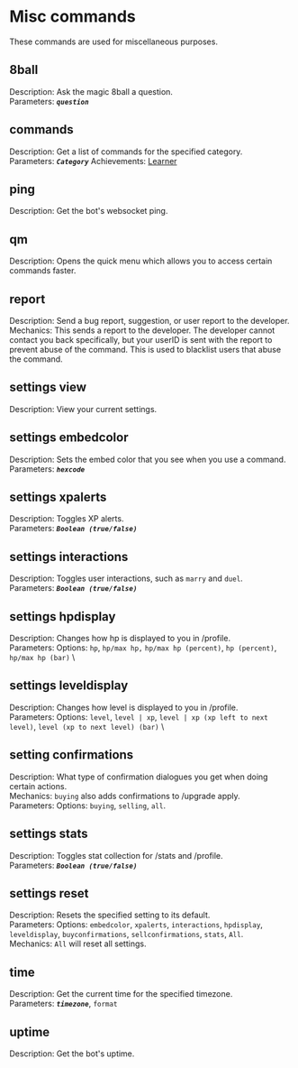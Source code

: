 # Misc commands
These commands are used for miscellaneous purposes.

## 8ball
Description: Ask the magic 8ball a question. \
Parameters: ***`question`***

## commands
Description: Get a list of commands for the specified category. \
Parameters: ***`Category`***
Achievements: [Learner](/achievements?id=learner)

## ping
Description: Get the bot's websocket ping.

## qm
Description: Opens the quick menu which allows you to access certain commands faster.

## report
Description: Send a bug report, suggestion, or user report to the developer. \
Mechanics: This sends a report to the developer. The developer cannot contact you back specifically, but your userID is sent with the report to prevent abuse of the command. This is used to blacklist users that abuse the command.

## settings view
Description: View your current settings.

## settings embedcolor
Description: Sets the embed color that you see when you use a command. \
Parameters: ***`hexcode`***

## settings xpalerts
Description: Toggles XP alerts. \
Parameters: ***`Boolean (true/false)`***

## settings interactions
Description: Toggles user interactions, such as `marry` and `duel`. \
Parameters: ***`Boolean (true/false)`***

## settings hpdisplay
Description: Changes how hp is displayed to you in /profile. \
Parameters: Options: `hp`, `hp/max hp,` `hp/max hp (percent)`, `hp (percent)`, `hp/max hp (bar)` \

## settings leveldisplay
Description: Changes how level is displayed to you in /profile. \
Parameters: Options: `level`, `level | xp`, `level | xp (xp left to next level)`, `level (xp to next level) (bar)` \

## setting confirmations
Description: What type of confirmation dialogues you get when doing certain actions. \
Mechanics: `buying` also adds confirmations to /upgrade apply. \
Parameters: Options: `buying`, `selling`, `all`.

## settings stats
Description: Toggles stat collection for /stats and /profile. \
Parameters: ***`Boolean (true/false)`***

## settings reset
Description: Resets the specified setting to its default. \
Parameters: Options: `embedcolor`, `xpalerts`, `interactions`, `hpdisplay`, `leveldisplay`, `buyconfirmations`, `sellconfirmations`, `stats`, `All`. \
Mechanics: `All` will reset all settings.

## time
Description: Get the current time for the specified timezone. \
Parameters: ***`timezone`***, `format`

## uptime
Description: Get the bot's uptime.